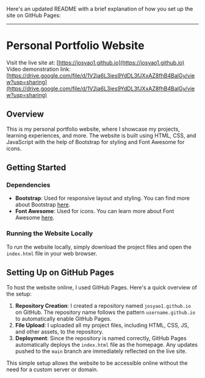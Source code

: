 Here's an updated README with a brief explanation of how you set up the site on GitHub Pages:

---

# Personal Portfolio Website

Visit the live site at: [https://josyao1.github.io](https://josyao1.github.io)
Video demonstration link: [https://drive.google.com/file/d/1V2ja6L3ies9YdDL3fJXxAZ8fhB4BalGy/view?usp=sharing](https://drive.google.com/file/d/1V2ja6L3ies9YdDL3fJXxAZ8fhB4BalGy/view?usp=sharing)

## Overview

This is my personal portfolio website, where I showcase my projects, learning experiences, and more. The website is built using HTML, CSS, and JavaScript with the help of Bootstrap for styling and Font Awesome for icons.

## Getting Started

### Dependencies

- **Bootstrap**: Used for responsive layout and styling. You can find more about Bootstrap [here](https://getbootstrap.com/).
- **Font Awesome**: Used for icons. You can learn more about Font Awesome [here](https://fontawesome.com/).

### Running the Website Locally

To run the website locally, simply download the project files and open the `index.html` file in your web browser.

## Setting Up on GitHub Pages

To host the website online, I used GitHub Pages. Here's a quick overview of the setup:

1. **Repository Creation**: I created a repository named `josyao1.github.io` on GitHub. The repository name follows the pattern `username.github.io` to automatically enable GitHub Pages.
2. **File Upload**: I uploaded all my project files, including HTML, CSS, JS, and other assets, to the repository.
3. **Deployment**: Since the repository is named correctly, GitHub Pages automatically deploys the `index.html` file as the homepage. Any updates pushed to the `main` branch are immediately reflected on the live site.

This simple setup allows the website to be accessible online without the need for a custom server or domain.
